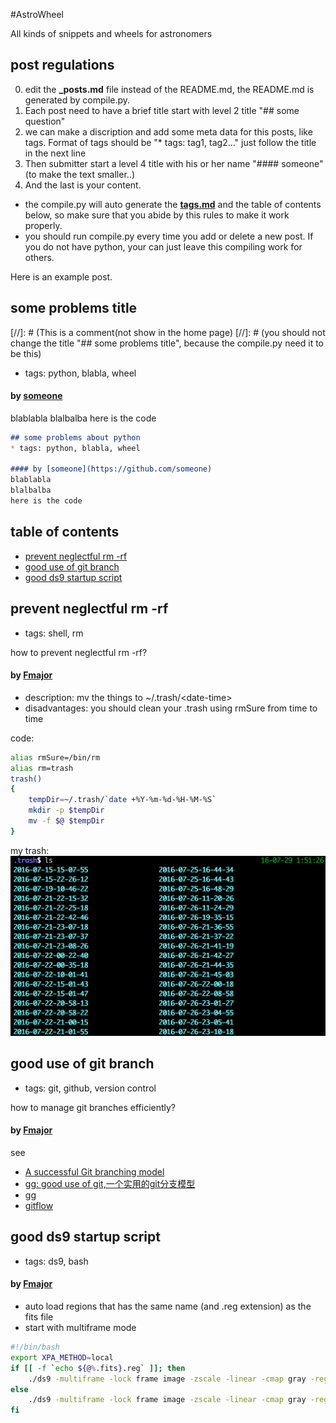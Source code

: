 #AstroWheel

All kinds of snippets and wheels for astronomers

## post regulations
0. edit the **\_posts.md** file instead of the README.md, the README.md is generated by compile.py.
1. Each post need to have a brief title start with level 2 title "## some question"
2. we can make a discription and add some meta data for this posts, like tags.
    Format of tags should be "* tags: tag1, tag2..." just follow the title in the next line
3. Then submitter start a level 4 title with his or her name "#### someone" (to make the text smaller..)
4. And the last is your content.
* the compile.py will auto generate the [**tags.md**](https://github.com/AstroWheel/AstroWheel/blob/master/tags.md) and the table of contents below,
    so make sure that you abide by this rules to make it work properly.
* you should run compile.py every time you add or delete a new post. If you do not have python, your can just leave this compiling work for others.

Here is an example post.

## some problems title
[//]: # (This is a comment(not show in the home page)
[//]: # (you should not change the title "## some problems title", because the compile.py need it to be this)
* tags: python, blabla, wheel

#### by [someone](https://github.com/someone)
blablabla
blalbalba
here is the code
``` markdown
## some problems about python
* tags: python, blabla, wheel

#### by [someone](https://github.com/someone)
blablabla
blalbalba
here is the code
```

## table of contents
* [prevent neglectful rm -rf](https://github.com/AstroWheel/AstroWheel#prevent-neglectful-rm--rf)
* [good use of git branch](https://github.com/AstroWheel/AstroWheel#good-use-of-git-branch)
* [good ds9 startup script](https://github.com/AstroWheel/AstroWheel#good-ds9-startup-script)

## prevent neglectful rm -rf
* tags: shell, rm

how to prevent neglectful rm -rf?

#### by [Fmajor](https://github.com/someone/Fmajor)
* description: mv the things to ~/.trash/\<date-time\>
* disadvantages: you should clean your .trash using rmSure from time to time

code:
```bash
alias rmSure=/bin/rm
alias rm=trash
trash()
{
    tempDir=~/.trash/`date +%Y-%m-%d-%H-%M-%S`
    mkdir -p $tempDir
    mv -f $@ $tempDir
}
```
my trash:
![my trash](./images/my-trash.png "my trash")

## good use of git branch
* tags: git, github, version control

how to manage git branches efficiently?

#### by [Fmajor](https://github.com/someone/Fmajor)

see
* [A successful Git branching model](http://nvie.com/posts/a-successful-git-branching-model/)
* [gg: good use of git,一个实用的git分支模型](http://fmajor.lamost.org/blog/2014/08/08/gg.html)
* [gg](https://github.com/Fmajor/gg)
* [gitflow](https://github.com/nvie/gitflow)

## good ds9 startup script
* tags: ds9, bash

#### by [Fmajor](https://github.com/someone/Fmajor)
* auto load regions that has the same name (and .reg extension) as the fits file
* start with multiframe mode

```bash
#!/bin/bash
export XPA_METHOD=local
if [[ -f `echo ${@%.fits}.reg` ]]; then
	./ds9 -multiframe -lock frame image -zscale -linear -cmap gray -region shape projection $@ -region load all ${@%.fits}.reg&
else
	./ds9 -multiframe -lock frame image -zscale -linear -cmap gray -region shape projection $@&
fi
```
